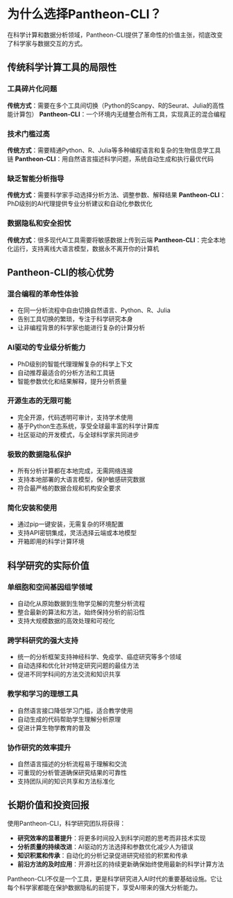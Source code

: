 # 为什么选择Pantheon-CLI？

在科学计算和数据分析领域，Pantheon-CLI提供了革命性的价值主张，彻底改变了科学家与数据交互的方式。

## 传统科学计算工具的局限性

### **工具碎片化问题**
**传统方式**：需要在多个工具间切换（Python的Scanpy、R的Seurat、Julia的高性能计算包）
**Pantheon-CLI**：一个环境内无缝整合所有工具，实现真正的混合编程

### **技术门槛过高**
**传统方式**：需要精通Python、R、Julia等多种编程语言和复杂的生物信息学工具链
**Pantheon-CLI**：用自然语言描述科学问题，系统自动生成和执行最优代码

### **缺乏智能分析指导**
**传统方式**：需要科学家手动选择分析方法、调整参数、解释结果
**Pantheon-CLI**：PhD级别的AI代理提供专业分析建议和自动化参数优化

### **数据隐私和安全担忧**
**传统方式**：很多现代AI工具需要将敏感数据上传到云端
**Pantheon-CLI**：完全本地化运行，支持离线大语言模型，数据永不离开你的计算机

## Pantheon-CLI的核心优势

### **混合编程的革命性体验**
- 在同一分析流程中自由切换自然语言、Python、R、Julia
- 告别工具切换的繁琐，专注于科学研究本身
- 让非编程背景的科学家也能进行复杂的计算分析

### **AI驱动的专业级分析能力**
- PhD级别的智能代理理解复杂的科学上下文
- 自动推荐最适合的分析方法和工具链
- 智能参数优化和结果解释，提升分析质量

### **开源生态的无限可能**
- 完全开源，代码透明可审计，支持学术使用
- 基于Python生态系统，享受全球最丰富的科学计算库
- 社区驱动的开发模式，与全球科学家共同进步

### **极致的数据隐私保护**
- 所有分析计算都在本地完成，无需网络连接
- 支持本地部署的大语言模型，保护敏感研究数据
- 符合最严格的数据合规和机构安全要求

### **简化安装和使用**
- 通过pip一键安装，无需复杂的环境配置
- 支持API密钥集成，灵活选择云端或本地模型
- 开箱即用的科学计算环境

## 科学研究的实际价值

### **单细胞和空间基因组学领域**
- 自动化从原始数据到生物学见解的完整分析流程
- 整合最新的算法和方法，始终保持分析的前沿性
- 支持大规模数据的高效处理和可视化

### **跨学科研究的强大支持**
- 统一的分析框架支持神经科学、免疫学、癌症研究等多个领域
- 自动选择和优化针对特定研究问题的最佳方法
- 促进不同学科间的方法交流和知识共享

### **教学和学习的理想工具**
- 自然语言接口降低学习门槛，适合教学使用
- 自动生成的代码帮助学生理解分析原理
- 促进计算生物学教育的普及

### **协作研究的效率提升**
- 自然语言描述的分析流程易于理解和交流
- 可重现的分析管道确保研究结果的可靠性
- 支持团队间的知识共享和方法标准化

## 长期价值和投资回报

使用Pantheon-CLI，科学研究团队将获得：

- **研究效率的显著提升**：将更多时间投入到科学问题的思考而非技术实现
- **分析质量的持续改进**：AI驱动的方法选择和参数优化减少人为错误
- **知识积累和传承**：自动化的分析记录促进研究经验的积累和传承
- **前沿方法的及时应用**：开源社区的持续更新确保始终使用最新的科学计算方法

Pantheon-CLI不仅是一个工具，更是科学研究进入AI时代的重要基础设施。它让每个科学家都能在保护数据隐私的前提下，享受AI带来的强大分析能力。